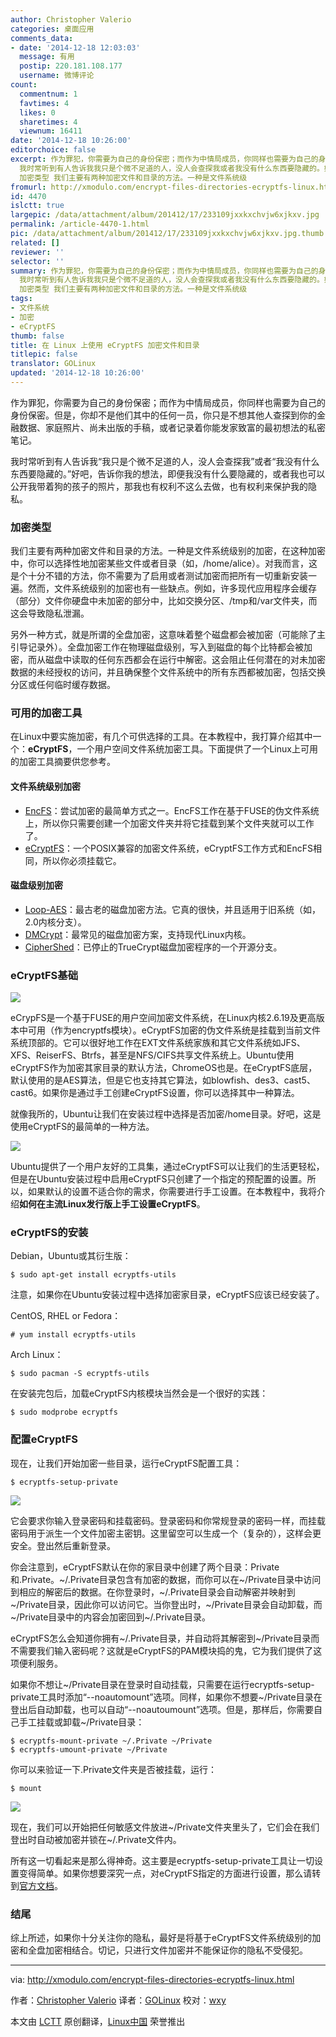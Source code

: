 ```yaml
---
author: Christopher Valerio
categories: 桌面应用
comments_data:
- date: '2014-12-18 12:03:03'
  message: 有用
  postip: 220.181.108.177
  username: 微博评论
count:
  commentnum: 1
  favtimes: 4
  likes: 0
  sharetimes: 4
  viewnum: 16411
date: '2014-12-18 10:26:00'
editorchoice: false
excerpt: 作为罪犯，你需要为自己的身份保密；而作为中情局成员，你同样也需要为自己的身份保密。但是，你却不是他们其中的任何一员，你只是不想其他人查探到你的金融数据、家庭照片、尚未出版的手稿，或者记录着你能发家致富的最初想法的私密笔记。
  我时常听到有人告诉我我只是个微不足道的人，没人会查探我或者我没有什么东西要隐藏的。好吧，告诉你我的想法，即便我没有什么要隐藏的，或者我也可以公开我带着狗的孩子的照片，那我也有权利不这么去做，也有权利来保护我的隐私。
  加密类型 我们主要有两种加密文件和目录的方法。一种是文件系统级
fromurl: http://xmodulo.com/encrypt-files-directories-ecryptfs-linux.html
id: 4470
islctt: true
largepic: /data/attachment/album/201412/17/233109jxxkxchvjw6xjkxv.jpg
permalink: /article-4470-1.html
pic: /data/attachment/album/201412/17/233109jxxkxchvjw6xjkxv.jpg.thumb.jpg
related: []
reviewer: ''
selector: ''
summary: 作为罪犯，你需要为自己的身份保密；而作为中情局成员，你同样也需要为自己的身份保密。但是，你却不是他们其中的任何一员，你只是不想其他人查探到你的金融数据、家庭照片、尚未出版的手稿，或者记录着你能发家致富的最初想法的私密笔记。
  我时常听到有人告诉我我只是个微不足道的人，没人会查探我或者我没有什么东西要隐藏的。好吧，告诉你我的想法，即便我没有什么要隐藏的，或者我也可以公开我带着狗的孩子的照片，那我也有权利不这么去做，也有权利来保护我的隐私。
  加密类型 我们主要有两种加密文件和目录的方法。一种是文件系统级
tags:
- 文件系统
- 加密
- eCryptFS
thumb: false
title: 在 Linux 上使用 eCryptFS 加密文件和目录
titlepic: false
translator: GOLinux
updated: '2014-12-18 10:26:00'
---
```


作为罪犯，你需要为自己的身份保密；而作为中情局成员，你同样也需要为自己的身份保密。但是，你却不是他们其中的任何一员，你只是不想其他人查探到你的金融数据、家庭照片、尚未出版的手稿，或者记录着你能发家致富的最初想法的私密笔记。


我时常听到有人告诉我“我只是个微不足道的人，没人会查探我”或者“我没有什么东西要隐藏的。”好吧，告诉你我的想法，即便我没有什么要隐藏的，或者我也可以公开我带着狗的孩子的照片，那我也有权利不这么去做，也有权利来保护我的隐私。


### 加密类型


我们主要有两种加密文件和目录的方法。一种是文件系统级别的加密，在这种加密中，你可以选择性地加密某些文件或者目录（如，/home/alice）。对我而言，这是个十分不错的方法，你不需要为了启用或者测试加密而把所有一切重新安装一遍。然而，文件系统级别的加密也有一些缺点。例如，许多现代应用程序会缓存（部分）文件你硬盘中未加密的部分中，比如交换分区、/tmp和/var文件夹，而这会导致隐私泄漏。


另外一种方式，就是所谓的全盘加密，这意味着整个磁盘都会被加密（可能除了主引导记录外）。全盘加密工作在物理磁盘级别，写入到磁盘的每个比特都会被加密，而从磁盘中读取的任何东西都会在运行中解密。这会阻止任何潜在的对未加密数据的未经授权的访问，并且确保整个文件系统中的所有东西都被加密，包括交换分区或任何临时缓存数据。


### 可用的加密工具


在Linux中要实施加密，有几个可供选择的工具。在本教程中，我打算介绍其中一个：**eCryptFS**，一个用户空间文件系统加密工具。下面提供了一个Linux上可用的加密工具摘要供您参考。


#### 文件系统级别加密


* [EncFS](http://www.arg0.net/encfs)：尝试加密的最简单方式之一。EncFS工作在基于FUSE的伪文件系统上，所以你只需要创建一个加密文件夹并将它挂载到某个文件夹就可以工作了。
* [eCryptFS](http://ecryptfs.org/)：一个POSIX兼容的加密文件系统，eCryptFS工作方式和EncFS相同，所以你必须挂载它。


#### 磁盘级别加密


* [Loop-AES](http://sourceforge.net/projects/loop-aes/)：最古老的磁盘加密方法。它真的很快，并且适用于旧系统（如，2.0内核分支）。
* [DMCrypt](https://code.google.com/p/cryptsetup/wiki/DMCrypt)：最常见的磁盘加密方案，支持现代Linux内核。
* [CipherShed](https://ciphershed.org/)：已停止的TrueCrypt磁盘加密程序的一个开源分支。


### eCryptFS基础


![](/data/attachment/album/201412/17/233109jxxkxchvjw6xjkxv.jpg)


eCrypFS是一个基于FUSE的用户空间加密文件系统，在Linux内核2.6.19及更高版本中可用（作为encryptfs模块）。eCryptFS加密的伪文件系统是挂载到当前文件系统顶部的。它可以很好地工作在EXT文件系统家族和其它文件系统如JFS、XFS、ReiserFS、Btrfs，甚至是NFS/CIFS共享文件系统上。Ubuntu使用eCryptFS作为加密其家目录的默认方法，ChromeOS也是。在eCryptFS底层，默认使用的是AES算法，但是它也支持其它算法，如blowfish、des3、cast5、cast6。如果你是通过手工创建eCryptFS设置，你可以选择其中一种算法。


就像我所的，Ubuntu让我们在安装过程中选择是否加密/home目录。好吧，这是使用eCryptFS的最简单的一种方法。


![](/data/attachment/album/201412/17/233112o5f4tgs0dd0gssfw.jpg)


Ubuntu提供了一个用户友好的工具集，通过eCryptFS可以让我们的生活更轻松，但是在Ubuntu安装过程中启用eCryptFS只创建了一个指定的预配置的设置。所以，如果默认的设置不适合你的需求，你需要进行手工设置。在本教程中，我将介绍**如何在主流Linux发行版上手工设置eCryptFS**。


### eCryptFS的安装


Debian，Ubuntu或其衍生版：



```
$ sudo apt-get install ecryptfs-utils 

```

注意，如果你在Ubuntu安装过程中选择加密家目录，eCryptFS应该已经安装了。


CentOS, RHEL or Fedora：



```
# yum install ecryptfs-utils

```

Arch Linux：



```
$ sudo pacman -S ecryptfs-utils

```

在安装完包后，加载eCryptFS内核模块当然会是一个很好的实践：



```
$ sudo modprobe ecryptfs

```

### 配置eCryptFS


现在，让我们开始加密一些目录，运行eCryptFS配置工具：



```
$ ecryptfs-setup-private 

```

![](/data/attachment/album/201412/17/233115x58aefpp1s8bs54e.jpg)


它会要求你输入登录密码和挂载密码。登录密码和你常规登录的密码一样，而挂载密码用于派生一个文件加密主密钥。这里留空可以生成一个（复杂的），这样会更安全。登出然后重新登录。


你会注意到，eCryptFS默认在你的家目录中创建了两个目录：Private和.Private。~/.Private目录包含有加密的数据，而你可以在~/Private目录中访问到相应的解密后的数据。在你登录时，~/.Private目录会自动解密并映射到~/Private目录，因此你可以访问它。当你登出时，~/Private目录会自动卸载，而~/Private目录中的内容会加密回到~/.Private目录。


eCryptFS怎么会知道你拥有~/.Private目录，并自动将其解密到~/Private目录而不需要我们输入密码呢？这就是eCryptFS的PAM模块捣的鬼，它为我们提供了这项便利服务。


如果你不想让~/Private目录在登录时自动挂载，只需要在运行ecryptfs-setup-private工具时添加“--noautomount”选项。同样，如果你不想要~/Private目录在登出后自动卸载，也可以自动“--noautoumount”选项。但是，那样后，你需要自己手工挂载或卸载~/Private目录：



```
$ ecryptfs-mount-private ~/.Private ~/Private
$ ecryptfs-umount-private ~/Private

```

你可以来验证一下.Private文件夹是否被挂载，运行：



```
$ mount 

```

![](/data/attachment/album/201412/17/233117mh48dpvhbkv4vwtz.jpg)


现在，我们可以开始把任何敏感文件放进~/Private文件夹里头了，它们会在我们登出时自动被加密并锁在~/.Private文件内。


所有这一切看起来是那么得神奇。这主要是ecryptfs-setup-private工具让一切设置变得简单。如果你想要深究一点，对eCryptFS指定的方面进行设置，那么请转到[官方文档](http://ecryptfs.org/documentation.html)。


### 结尾


综上所述，如果你十分关注你的隐私，最好是将基于eCryptFS文件系统级别的加密和全盘加密相结合。切记，只进行文件加密并不能保证你的隐私不受侵犯。




---


via: <http://xmodulo.com/encrypt-files-directories-ecryptfs-linux.html>


作者：[Christopher Valerio](http://xmodulo.com/author/valerio) 译者：[GOLinux](https://github.com/GOLinux) 校对：[wxy](https://github.com/wxy)


本文由 [LCTT](https://github.com/LCTT/TranslateProject) 原创翻译，[Linux中国](http://linux.cn/) 荣誉推出